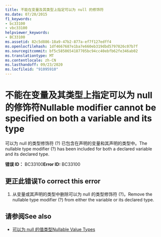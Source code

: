 ```yaml
---
title: 不能在变量及其类型上指定可以为 null 的修饰符
ms.date: 07/20/2015
f1_keywords:
- bc33100
- vbc33100
helpviewer_keywords:
- BC33100
ms.assetid: 82c5d886-18a9-47b2-877a-ef7f127edff4
ms.openlocfilehash: 1df4667687e1ba7e660eb319dbd5797826c07b7f
ms.sourcegitcommit: bf5c5850654187705bc94cc40ebfb62fe346ab02
ms.translationtype: MT
ms.contentlocale: zh-CN
ms.lasthandoff: 09/23/2020
ms.locfileid: "91095910"
---
```

# <a name="nullable-modifier-cannot-be-specified-on-both-a-variable-and-its-type"></a><span data-ttu-id="3b632-102">不能在变量及其类型上指定可以为 null 的修饰符</span><span class="sxs-lookup"><span data-stu-id="3b632-102">Nullable modifier cannot be specified on both a variable and its type</span></span>

<span data-ttu-id="3b632-103">可以为 null 的类型修饰符 (?) 已包含在声明的变量和其声明的类型中。</span><span class="sxs-lookup"><span data-stu-id="3b632-103">The nullable type modifier (?) has been included for both a declared variable and its declared type.</span></span>  
  
 <span data-ttu-id="3b632-104">**错误 ID：** BC33100</span><span class="sxs-lookup"><span data-stu-id="3b632-104">**Error ID:** BC33100</span></span>  
  
## <a name="to-correct-this-error"></a><span data-ttu-id="3b632-105">更正此错误</span><span class="sxs-lookup"><span data-stu-id="3b632-105">To correct this error</span></span>  
  
1. <span data-ttu-id="3b632-106">从变量或其声明的类型中删除可以为 null 的类型修饰符 (?)。</span><span class="sxs-lookup"><span data-stu-id="3b632-106">Remove the nullable type modifier (?) from either the variable or its declared type.</span></span>  
  
## <a name="see-also"></a><span data-ttu-id="3b632-107">请参阅</span><span class="sxs-lookup"><span data-stu-id="3b632-107">See also</span></span>

- [<span data-ttu-id="3b632-108">可以为 null 的值类型</span><span class="sxs-lookup"><span data-stu-id="3b632-108">Nullable Value Types</span></span>](../programming-guide/language-features/data-types/nullable-value-types.md)
